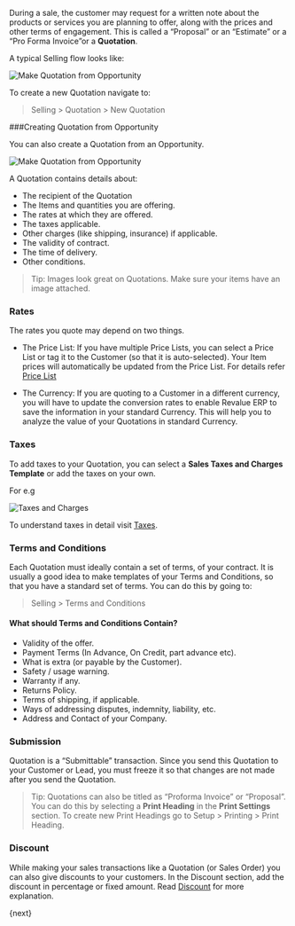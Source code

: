During a sale, the customer may request for a written note about the products
or services you are planning to offer, along with the prices and other terms
of engagement. This is called a “Proposal” or an “Estimate” or a “Pro Forma
Invoice”or a **Quotation**.

A typical Selling flow looks like:

<img class="screenshot" alt="Make Quotation from Opportunity" src="{{docs_base_url}}/assets/img/selling/selling-flow.png">

To create a new Quotation navigate to:

> Selling > Quotation > New Quotation

###Creating Quotation from Opportunity

You can also create a Quotation from an Opportunity.

<img class="screenshot" alt="Make Quotation from Opportunity" src="{{docs_base_url}}/assets/img/selling/make-quote-from-opp.png">

A Quotation contains details about:

  * The recipient of the Quotation
  * The Items and quantities you are offering.
  * The rates at which they are offered.
  * The taxes applicable.
  * Other charges (like shipping, insurance) if applicable.
  * The validity of contract.
  * The time of delivery.
  * Other conditions.

> Tip: Images look great on Quotations. Make sure your items have an image attached.

### Rates

The rates you quote may depend on two things.

  * The Price List: If you have multiple Price Lists, you can select a Price List or tag it to the Customer (so that it is auto-selected). Your Item prices will automatically be updated from the Price List. For details refer [Price List]({{docs_base_url}}/user/manual/en/setting-up/price-lists.html)

  * The Currency: If you are quoting to a Customer in a different currency, you will have to update the conversion rates to enable Revalue ERP to save the information in your standard Currency. This will help you to analyze the value of your Quotations in standard Currency.

### Taxes

To add taxes to your Quotation, you can select a **Sales Taxes and Charges Template** or add the taxes on your own.

For e.g

<img class="screenshot" alt="Taxes and Charges" src="{{docs_base_url}}/assets/img/selling/taxes-and-charges.gif">

To understand taxes in detail visit [Taxes]({{docs_base_url}}/user/manual/en/setting-up/setting-up-taxes.html).

### Terms and Conditions

Each Quotation must ideally contain a set of terms, of your contract. It is
usually a good idea to make templates of your Terms and Conditions, so that
you have a standard set of terms. You can do this by going to:

> Selling > Terms and Conditions

#### What should Terms and Conditions Contain?

  * Validity of the offer.
  * Payment Terms (In Advance, On Credit, part advance etc).
  * What is extra (or payable by the Customer).
  * Safety / usage warning.
  * Warranty if any.
  * Returns Policy.
  * Terms of shipping, if applicable.
  * Ways of addressing disputes, indemnity, liability, etc.
  * Address and Contact of your Company.

### Submission

Quotation is a “Submittable” transaction. Since you send this Quotation to
your Customer or Lead, you must freeze it so that changes are not made after
you send the Quotation.

> Tip: Quotations can also be titled as “Proforma Invoice” or “Proposal”.
You can do this by selecting a **Print Heading** in the **Print Settings**
section. To create new Print Headings go to Setup > Printing >
Print Heading.

### Discount

While making your sales transactions like a Quotation (or Sales Order) you
can also give discounts to your customers. In the Discount section, add
the discount in percentage or fixed amount. Read [Discount](http://revaluesoft.com) for more explanation.

{next}
